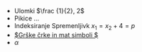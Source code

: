 - Ulomki $\frac {1}{2}, 2$
- Pikice $\dots$
- Indeksiranje Spremenljivk $x_1 = x_2 + 4 = p$
- [ $Grške črke in mat simboli $ ](https://www.overleaf.com/learn/latex/List_of_Greek_letters_and_math_symbols)
- $\alpha$ 








